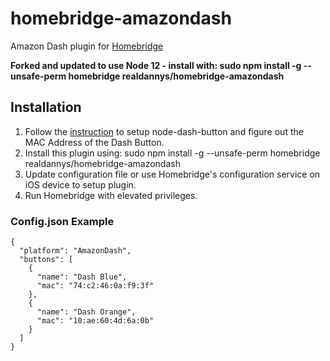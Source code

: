 # homebridge-amazondash

Amazon Dash plugin for [Homebridge](https://github.com/nfarina/homebridge)

**Forked and updated to use Node 12 - install with: sudo npm install -g --unsafe-perm homebridge realdannys/homebridge-amazondash**

## Installation

1. Follow the [instruction](https://github.com/hortinstein/node-dash-button) to setup node-dash-button and figure out the MAC Address of the Dash Button.
2. Install this plugin using: sudo npm install -g --unsafe-perm homebridge realdannys/homebridge-amazondash
3. Update configuration file or use Homebridge's configuration service on iOS device to setup plugin.
4. Run Homebridge with elevated privileges.

### Config.json Example

	{
      "platform": "AmazonDash",
      "buttons": [
        {
          "name": "Dash Blue",
          "mac": "74:c2:46:0a:f9:3f"
        },
        {
          "name": "Dash Orange",
          "mac": "10:ae:60:4d:6a:0b"
        }
      ]
    }

